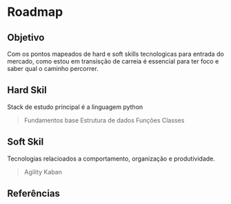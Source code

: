 # Roadmap

## Objetivo
Com os pontos mapeados de hard e soft skills tecnologicas para entrada do mercado, como estou em transisção de carreia é essencial
para ter foco e saber qual o caminho percorrer.

## Hard Skil
Stack de estudo principal é a linguagem python
> Fundamentos base
> Estrutura de dados
> Funções
> Classes

## Soft Skil

Tecnologias relacioados a comportamento, organização e produtividade.
>Agility
 > Kaban

## Referências
